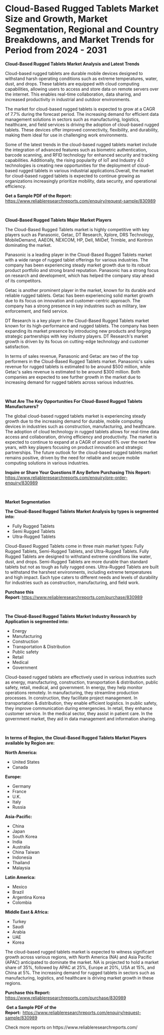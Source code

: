<p><h1>Cloud-Based Rugged Tablets Market Size and Growth, Market Segmentation, Regional and Country Breakdowns, and Market Trends for Period from 2024 -  2031</h1></p><p><strong>Cloud-Based Rugged Tablets Market Analysis and Latest Trends</strong></p>
<p><p>Cloud-based rugged tablets are durable mobile devices designed to withstand harsh operating conditions such as extreme temperatures, water, dust, and drops. These tablets are equipped with cloud computing capabilities, allowing users to access and store data on remote servers over the internet. This enables real-time collaboration, data sharing, and increased productivity in industrial and outdoor environments.</p><p>The market for cloud-based rugged tablets is expected to grow at a CAGR of 7.7% during the forecast period. The increasing demand for efficient data management solutions in sectors such as manufacturing, logistics, healthcare, and field services is driving the adoption of cloud-based rugged tablets. These devices offer improved connectivity, flexibility, and durability, making them ideal for use in challenging work environments.</p><p>Some of the latest trends in the cloud-based rugged tablets market include the integration of advanced features such as biometric authentication, barcode scanning, and RFID technology for enhanced security and tracking capabilities. Additionally, the rising popularity of IoT and Industry 4.0 technologies is creating new opportunities for the deployment of cloud-based rugged tablets in various industrial applications.Overall, the market for cloud-based rugged tablets is expected to continue growing as organizations increasingly prioritize mobility, data security, and operational efficiency.</p></p>
<p><strong>Get a Sample PDF of the Report:&nbsp;</strong> <a href="https://www.reliableresearchreports.com/enquiry/request-sample/830989">https://www.reliableresearchreports.com/enquiry/request-sample/830989</a></p>
<p>&nbsp;</p>
<p><strong>Cloud-Based Rugged Tablets Major Market Players</strong></p>
<p><p>The Cloud-Based Rugged Tablets market is highly competitive with key players such as Panasonic, Getac, DT Research, Xplore, DRS Technology, MobileDemand, AAEON, NEXCOM, HP, Dell, MilDef, Trimble, and Kontron dominating the market.</p><p>Panasonic is a leading player in the Cloud-Based Rugged Tablets market with a wide range of rugged tablet offerings for various industries. The company has been experiencing steady market growth due to its robust product portfolio and strong brand reputation. Panasonic has a strong focus on research and development, which has helped the company stay ahead of its competitors.</p><p>Getac is another prominent player in the market, known for its durable and reliable rugged tablets. Getac has been experiencing solid market growth due to its focus on innovation and customer-centric approach. The company has a strong presence in key industries such as military, law enforcement, and field service.</p><p>DT Research is a key player in the Cloud-Based Rugged Tablets market known for its high-performance and rugged tablets. The company has been expanding its market presence by introducing new products and forging strategic partnerships with key industry players. DT Research's market growth is driven by its focus on cutting-edge technology and customer satisfaction.</p><p>In terms of sales revenue, Panasonic and Getac are two of the top performers in the Cloud-Based Rugged Tablets market. Panasonic's sales revenue for rugged tablets is estimated to be around $500 million, while Getac's sales revenue is estimated to be around $300 million. Both companies are expected to see further growth in the market due to increasing demand for rugged tablets across various industries.</p></p>
<p>&nbsp;</p>
<p><strong>What Are The Key Opportunities For Cloud-Based Rugged Tablets Manufacturers?</strong></p>
<p><p>The global cloud-based rugged tablets market is experiencing steady growth due to the increasing demand for durable, mobile computing devices in industries such as construction, manufacturing, and healthcare. The adoption of cloud technology in rugged tablets allows for real-time data access and collaboration, driving efficiency and productivity. The market is expected to continue to expand at a CAGR of around 6% over the next few years, with key players focusing on product innovation and strategic partnerships. The future outlook for the cloud-based rugged tablets market remains positive, driven by the need for reliable and secure mobile computing solutions in various industries.</p></p>
<p><strong>Inquire or Share Your Questions If Any Before Purchasing This Report:</strong> <a href="https://www.reliableresearchreports.com/enquiry/pre-order-enquiry/830989">https://www.reliableresearchreports.com/enquiry/pre-order-enquiry/830989</a></p>
<p>&nbsp;</p>
<p><strong>Market Segmentation</strong></p>
<p><strong>The Cloud-Based Rugged Tablets Market Analysis by types is segmented into:</strong></p>
<p><ul><li>Fully Rugged Tablets</li><li>Semi Rugged Tablets</li><li>Ultra-Rugged Tablets</li></ul></p>
<p><p>Cloud-Based Rugged Tablets come in three main market types: Fully Rugged Tablets, Semi-Rugged Tablets, and Ultra-Rugged Tablets. Fully Rugged Tablets are designed to withstand extreme conditions like water, dust, and drops. Semi-Rugged Tablets are more durable than standard tablets but not as tough as fully rugged ones. Ultra-Rugged Tablets are built to withstand the harshest environments, including extreme temperatures and high impact. Each type caters to different needs and levels of durability for industries such as construction, manufacturing, and field work.</p></p>
<p><strong>Purchase this Report:&nbsp;</strong><a href="https://www.reliableresearchreports.com/purchase/830989">https://www.reliableresearchreports.com/purchase/830989</a></p>
<p>&nbsp;</p>
<p><strong>The Cloud-Based Rugged Tablets Market Industry Research by Application is segmented into:</strong></p>
<p><ul><li>Energy</li><li>Manufacturing</li><li>Construction</li><li>Transportation & Distribution</li><li>Public safety</li><li>Retail</li><li>Medical</li><li>Government</li></ul></p>
<p><p>Cloud-based rugged tablets are effectively used in various industries such as energy, manufacturing, construction, transportation & distribution, public safety, retail, medical, and government. In energy, they help monitor operations remotely. In manufacturing, they streamline production processes. In construction, they facilitate project management. In transportation & distribution, they enable efficient logistics. In public safety, they improve communication during emergencies. In retail, they enhance customer service. In the medical sector, they assist in patient care. In the government market, they aid in data management and information sharing.</p></p>
<p>&nbsp;</p>
<p><strong>In terms of Region, the Cloud-Based Rugged Tablets Market Players available by Region are:</strong></p>
<p>
    <p> <strong> North America: </strong>
        <ul>
            <li>United States</li>
            <li>Canada</li>
        </ul>
        </p> 
    <p> <strong> Europe: </strong>
        <ul>
            <li>Germany</li>
            <li>France</li>
            <li>U.K.</li>
            <li>Italy</li>
            <li>Russia</li>
        </ul>
        </p> 
    <p> <strong> Asia-Pacific: </strong>
        <ul>
            <li>China</li>
            <li>Japan</li>
            <li>South Korea</li>
            <li>India</li>
            <li>Australia</li>
            <li>China Taiwan</li>
            <li>Indonesia</li>
            <li>Thailand</li>
            <li>Malaysia</li>
        </ul>
        </p> 
    <p> <strong> Latin America: </strong>
        <ul>
            <li>Mexico</li>
            <li>Brazil</li>
            <li>Argentina Korea</li>
            <li>Colombia</li>
        </ul>
        </p> 
    <p> <strong> Middle East & Africa: </strong>
        <ul>
            <li>Turkey</li>
            <li>Saudi</li>
            <li>Arabia</li>
            <li>UAE</li>
            <li>Korea</li>
        </ul>
    </p>
    </p>
<p><p>The cloud-based rugged tablets market is expected to witness significant growth across various regions, with North America (NA) and Asia Pacific (APAC) anticipated to dominate the market. NA is projected to hold a market share of 35%, followed by APAC at 25%, Europe at 20%, USA at 15%, and China at 5%. The increasing demand for rugged tablets in sectors such as manufacturing, logistics, and healthcare is driving market growth in these regions.</p></p>
<p><strong>Purchase this Report: </strong><a href="https://www.reliableresearchreports.com/purchase/830989">https://www.reliableresearchreports.com/purchase/830989</a></p>
<p>&nbsp;<strong>Get a Sample PDF of the Report:&nbsp;&nbsp;</strong><a href="https://www.reliableresearchreports.com/enquiry/request-sample/830989">https://www.reliableresearchreports.com/enquiry/request-sample/830989</a></p>
<p><strong></strong></p>
<p>Check more reports on https://www.reliableresearchreports.com/</p>